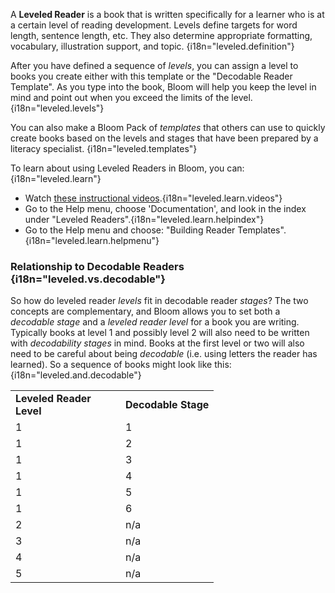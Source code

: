 A **Leveled Reader** is a book that is written specifically for a learner who is at a certain level of reading development. Levels define targets for word length, sentence length, etc. They also determine appropriate formatting, vocabulary, illustration support, and topic. {i18n="leveled.definition"}

After you have defined a sequence of *levels*, you can assign a level to books you create either with this template or the "Decodable Reader Template". As you type into the book, Bloom will help you keep the level in mind and point out when you exceed the limits of the level. {i18n="leveled.levels"}

You can also make a Bloom Pack of *templates* that others can use to quickly create books based on the levels and stages that have been prepared by a literacy specialist. {i18n="leveled.templates"}

To learn about using Leveled Readers in Bloom, you can: {i18n="leveled.learn"}

- Watch [these instructional videos](http://tiny.cc/8vbwux).{i18n="leveled.learn.videos"}
- Go to the Help menu, choose 'Documentation', and look in the index under "Leveled Readers".{i18n="leveled.learn.helpindex"}
- Go to the Help menu and choose: "Building Reader Templates".{i18n="leveled.learn.helpmenu"}

### Relationship to Decodable Readers {i18n="leveled.vs.decodable"}

So how do leveled reader *levels* fit in decodable reader *stages*? The two concepts are complementary, and Bloom allows you to set both a *decodable stage* and a *leveled reader level* for a book you are writing. Typically books at level 1 and possibly level 2 will also need to be written with *decodability stages* in mind. Books at the first level or two will also need to be careful about being *decodable* (i.e. using letters the reader has learned). So a sequence of books might look like this: {i18n="leveled.and.decodable"}

<table>
  <tr style="font-weight:bold">
    <td style="width:10em" i18n="leveled.reader.level">Leveled Reader Level</td>
    <td i18n="decodable.stage">Decodable Stage</td>
  </tr>
  <tr>    <td>1</td>    <td>1</td>  </tr>
    <tr>    <td>1</td>    <td>2</td>  </tr>
    <tr>    <td>1</td>    <td>3</td>  </tr>
    <tr>    <td>1</td>    <td>4</td>  </tr>
    <tr>    <td>1</td>    <td>5</td>  </tr>
    <tr>    <td>1</td>    <td>6</td>  </tr>
    <tr>    <td>2</td>    <td>n/a</td>  </tr>
    <tr>    <td>3</td>    <td>n/a</td>  </tr>
    <tr>    <td>4</td>    <td>n/a</td>  </tr>
    <tr>    <td>5</td>    <td>n/a</td>  </tr>
</table>


